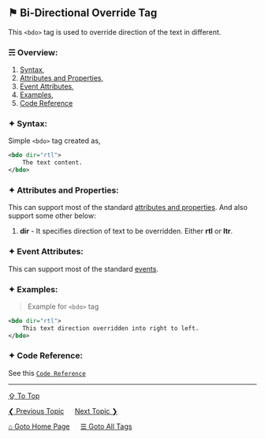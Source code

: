 ## &#9873; Bi-Directional Override Tag
This `<bdo>` tag is used to override direction of the text in different.

### &#9780; Overview:
1. [Syntax](#-syntax),
2. [Attributes and Properties](#-attributes-and-properties),
3. [Event Attributes](#-event-attributes),
4. [Examples](#-examples),
5. [Code Reference](#-code-reference)

### &#10022; Syntax:

Simple `<bdo>` tag created as, 
```xml
<bdo dir="rtl">
	The text content.
</bdo>
```

### &#10022; Attributes and Properties:
This can support most of the standard [attributes and properties](../docs/attributes-and-properties.md).
And also support some other below:
1. **dir** - It specifies direction of text to be overridden. Either **rtl** or **ltr**.

### &#10022; Event Attributes:
This can support most of the standard [events](../docs/events.md).

### &#10022; Examples:
> Example for `<bdo>` tag
```xml
<bdo dir="rtl">
	This text direction overridden into right to left.
</bdo>
```

### &#10022; Code Reference:
See this [`Code Reference`](../code/bdo-tag.html)

---
[&#8682; To Top](#-bi-directional-override-tag)

[&#10094; Previous Topic](./bdi-tag.md) &emsp; [Next Topic &#10095;](./blockquote-tag.md)

[&#8962; Goto Home Page](../README.md) &emsp; [&#9776; Goto All Tags](../all-tags.md)
